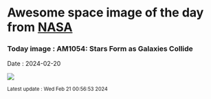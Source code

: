 
# Awesome space image of the day from [NASA](https://api.nasa.gov/)

### Today image : AM1054: Stars Form as Galaxies Collide
Date : 2024-02-20

![](https://apod.nasa.gov/apod/image/2402/AM1054_Hubble_960.jpg)

<small>Latest update : Wed Feb 21 00:56:53 2024</small>
        